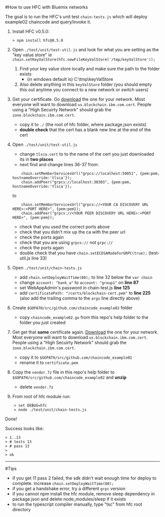 #How to use HFC with Bluemix networks

The goal is to run the HFC's unit test `chain-tests.js` which will deploy example02 chaincode and query/invoke it.

1. Install HFC v0.5.0:

	```
	> npm install hfc@0.5.0
	```

1. Open `./test/unit/test-util.js` and look for what you are setting as the "key value store" ie `chain.setKeyValStore(hfc.newFileKeyValStore('/tmp/keyValStore'));`
	1. Find your key value store locally and make sure the path to the folder exists
		- (in windows default is) C:\tmp\keyValStore
	1. Also delete anything in this `keyValStore` folder (you should empty this out anytime you connect to a new network or switch users)

1. Get your certificate. Go [download](https://blockchain-certs.mybluemix.net/) the one for your network. Most everyone will want to download `us.blockchain.ibm.com.cert`. People using a "High Secuirty Network" should grab the `zone.blockchain.ibm.com.cert`.
	- copy it to `./` (the root of hfc folder, where package.json exists)
	- **double check** that the cert has a blank new line at the end of the cert

1. Open `./test/unit/test-util.js`
	- change `tlsca.cert` to to the name of the cert you just downloaded its in **two places**
	- next find and change lines 36-37 from:

	```
		chain.setMemberServicesUrl("grpcs://localhost:50051", {pem:pem, hostnameOverride:'tlsca'});
		chain.addPeer("grpcs://localhost:30303", {pem:pem, hostnameOverride:'tlsca'});
	```

	to

	```
		chain.setMemberServicesUrl("grpcs://<YOUR CA DISCOVERY URL HERE>:<PORT HERE>", {pem:pem});
		chain.addPeer("grpcs://<YOUR PEER DISCOVERY URL HERE>:<PORT HERE>", {pem:pem});
	```
	- check that you used the correct ports above 
	- check that you didn't mix up the ca with the peer url 
	- check the ports again 
	- check that you are using `grpcs://` not `grpc://`
	- check the ports again 
	- double check that you have `chain.setECDSAModeForGRPC(true);` (test-util.js line 33) 

1. Open `./test/unit/chain-tests.js`
	- add `chain.setDeployWaitTime(80);` to line 32 below the `var chain`
	- change `account: "bank_a"` to `account: "group1"` on **line 87**
	- set WebAppAdmin's password in chain-test.js **line 125**
	- add `certificatePath: "/certs/blockchain-cert.pem"` to **line 225** (also add the trailing comma to the `args` line directly above)

1. Create `$GOPATH/src/github.com/chaincode_example02` folder
	- copy `chaincode_example02.go` from this repo's help folder to the folder you just created

1. Get get that **same** certificate again. [Download](https://blockchain-certs.mybluemix.net/) the one for your network. Most everyone will want to download `us.blockchain.ibm.com.cert`. People using a "High Secuirty Network" should grab the `zone.blockchain.ibm.com.cert`.
	- copy it to `$GOPATH/src/github.com/chaincode_example02`
	- rename it to `certificate.pem`

1. Copy the `vendor.7z` file in this repo's help folder to `$GOPATH/src/github.com/chaincode_example02` and **unzip**
	- delete `vendor.7z`

1. From root of hfc module run:
	
```
	> set DEBUG=hfc
	> node ./test/unit/chain-tests.js
```

Done!

Success looks like:

```
> 1..13
> # tests 13
> # pass 13
>
> ok
```

***

#Tips
- if you get 11 pass 2 failed, the sdk didn't wait enough time for deploy to complete. increase `chain.setDeployWaitTime(80);`
- if you get a handshake error, try a different `grpc` version
- if you cannot npm install the hfc module, remove sleep dependency in package.json and delete node_modules/sleep if it exists
- to run the typescript compiler manually, type "tsc" from hfc root directory 